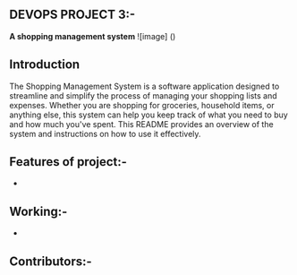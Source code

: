 ## DEVOPS PROJECT 3:-
**A shopping management system**
![image] ()

## Introduction

The Shopping Management System is a software application designed to streamline and simplify the process of managing your shopping lists and expenses. Whether you are shopping for groceries, household items, or anything else, this system can help you keep track of what you need to buy and how much you've spent. This README provides an overview of the system and instructions on how to use it effectively.

## Features of project:-
- 

## Working:-
- 

## Contributors:-
